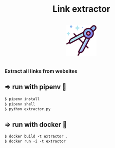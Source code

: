 <center>
   <h1>Link extractor</h1>
</center>
<br>
<img src="img/clamp.png" alt="Extract links" style="height: 100px; width:100px; display: block; margin-left: auto; margin-right: auto; width: auto"/>
<br>

<h3> Extract all links from websites</h3>

## => run with pipenv :snake:
```bash
$ pipenv install
$ pipenv shell
$ python extractor.py
```
## => run with docker :whale:
```docker
$ docker build -t extractor .
$ docker run -i -t extractor
```
